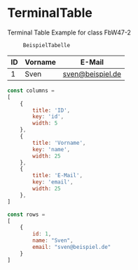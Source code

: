 # TerminalTable
Terminal Table Example for class FbW47-2

         BeispielTabelle

| ID | Vorname | E-Mail           |
|----|---------|------------------|
| 1  | Sven    | sven@beispiel.de |

```js
const columns =
[
    {
        title: 'ID',
        key: 'id',
        width: 5
    },
    {
        title: 'Vorname',
        key: 'name',
        width: 25
    },
    {
        title: 'E-Mail',
        key: 'email',
        width: 25
    },
]

const rows =
[
    {
        id: 1,
        name: "Sven",
        email: "sven@beispiel.de"
    }
]
```
